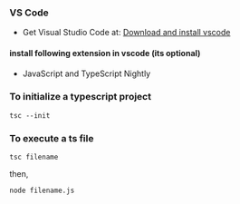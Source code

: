 ### VS Code

- Get Visual Studio Code at: [Download and install vscode](https://code.visualstudio.com/Download)

#### install following extension in vscode (its optional)

- JavaScript and TypeScript Nightly

### To initialize a typescript project

``` 
tsc --init
```

### To execute a ts file
```
tsc filename
```
then,

```
node filename.js
```